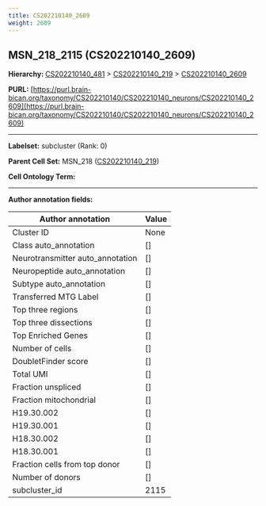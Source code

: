 ```yaml
---
title: CS202210140_2609
weight: 2609
---
```

## MSN_218_2115 (CS202210140_2609)
<b>Hierarchy: </b>
[CS202210140_481](../CS202210140_481) >
[CS202210140_219](../CS202210140_219) >
[CS202210140_2609](../CS202210140_2609)

**PURL:** [https://purl.brain-bican.org/taxonomy/CS202210140/CS202210140_neurons/CS202210140_2609](https://purl.brain-bican.org/taxonomy/CS202210140/CS202210140_neurons/CS202210140_2609)

---


**Labelset:** subcluster (Rank: 0)

**Parent Cell Set:** MSN_218 ([CS202210140_219](../CS202210140_219))



**Cell Ontology Term:** 

[MARKER GENES.]: #


---

[TRANSFERRED ANNOTATIONS.]: #


[AUTHOR ANNOTATION FIELDS.]: #


**Author annotation fields:**

| Author annotation | Value |
|-------------------|-------|
|Cluster ID|None|
|Class auto_annotation|[]|
|Neurotransmitter auto_annotation|[]|
|Neuropeptide auto_annotation|[]|
|Subtype auto_annotation|[]|
|Transferred MTG Label|[]|
|Top three regions|[]|
|Top three dissections|[]|
|Top Enriched Genes|[]|
|Number of cells|[]|
|DoubletFinder score|[]|
|Total UMI|[]|
|Fraction unspliced|[]|
|Fraction mitochondrial|[]|
|H19.30.002|[]|
|H19.30.001|[]|
|H18.30.002|[]|
|H18.30.001|[]|
|Fraction cells from top donor|[]|
|Number of donors|[]|
|subcluster_id|2115|
